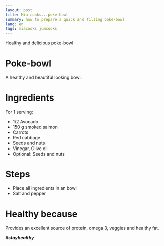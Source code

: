 ```yaml
---
layout: post
title: Mia cooks...poke-bowl
summary: how to prepare a quick and filling poke-bowl
lang: en
tags: miacooks jumcooks
---
```


<div class="message">
Healthy and delicious poke-bowl
</div>

# Poke-bowl
A healthy and beautiful looking bowl.

# Ingredients
For 1 serving:
- 1/2 Avocado
- 150 g smoked salmon
- Carrots
- Red cabbage
- Seeds and nuts
- Vinegar, Olive oil
- Optional: Seeds and nuts

# Steps
- Place all ingredients in an bowl
- Salt and pepper

# Healthy because
 Provides an excellent source of protein, omega 3, veggies and healthy fat.

_**#stayhealthy**_
